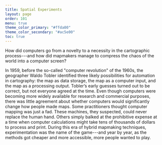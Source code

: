 ```yaml
---
title: Spatial Experiments
layout: page
order: 101
menu: true
theme_color_primary: "#ffda00"
theme_color_secondary: "#ac5e00"
toc: true
---
```


<span class="body-large">How did computers go from a novelty to a necessity in the cartographic process---and how did mapmakers manage to compress the chaos of the world into a computer screen?</span>

In 1959, before the so-called "computer revolution" of the 1960s, the geographer Waldo Tobler identified three likely possibilities for automation in cartography: the map as data storage, the map as a computer input, and the map as a processing output. Tobler’s early guesses turned out to be correct, but not everyone agreed at the time. Even though computers were becoming more widely available for research and commercial purposes, there was little agreement about whether computers would significantly change how people made maps. Some practitioners thought computer mapping was just a fad. These machines, they suspected, could never replace the human hand. Others simply balked at the prohibitive expense at a time when computer calculations might take tens of thousands of dollars to process and print. During this era of hybrid mapmaking techniques, experimentation was the name of the game---and year by year, as the methods got cheaper and more accessible, more people wanted to play.